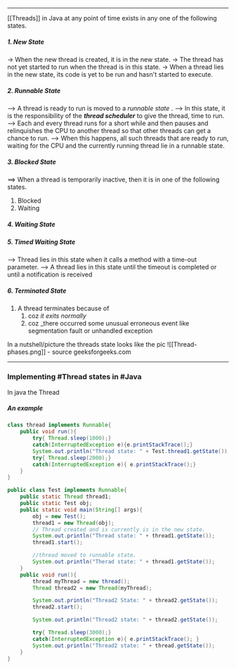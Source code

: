 

-----
[[Threads]] in Java at any point of time exists in any one of the following states.

##### 1. New State

-> When the new thread is created, it is in the new state.
-> The thread has not yet started to run when the thread is in this state.
-> When a thread lies in the new state, its code is yet to be run and hasn't started to execute.

##### 2. Runnable State
--> A thread is ready to run is moved to a _runnable state_ .
--> In this state, it is the responsibility of the ***thread scheduler*** to give the thread, time to run.
--> Each and every thread runs for a short while and then pauses and relinquishes the CPU to another thread so that other threads can get a chance to run.
--> When this happens, all such threads that are ready to run, waiting for the CPU and the currently running thread lie in a runnable state.
##### 3. Blocked State
==> When a thread is temporarily inactive, then it is in one of the following states.
1. Blocked
2. Waiting

##### 4. Waiting State

##### 5. Timed Waiting State
--> Thread lies in this state when it calls a method with a time-out parameter.
--> A thread lies in this state until the timeout is completed or until a notification is received

##### 6. Terminated State
1. A thread terminates because of
	1. coz _it exits normally_
	2. coz _there occurred some unusual erroneous event like segmentation fault or unhandled exception


In a nutshell/picture the threads state looks like the pic
![[Thread-phases.png]] - source geeksforgeeks.com


___

### Implementing #Thread states in #Java

In java the Thread

##### An example
```java
class thread implements Runnable{
	public void run(){
		try{ Thread.sleep(1000);}
		catch(InterruptedException e){e.printStackTrace();}
		System.out.println("Thread state: " + Test.thread1.getState());
		try{ Thread.sleep(2000);}
		catch(InterruptedException e){ e.printStackTrace();}
	}
}

public class Test implements Runnable{
	public static Thread thread1;
	public static Test obj;
	public static void main(String[] args){
		obj = new Test();
		thread1 = new Thread(obj);
		// Thread created and is currently is in the new state.
		System.out.println("Thread state: " + thread1.getState());
		thread1.start();

		//thread moved to runnable state.
		System.out.println("Therad state: " + thread1.getState());
	}
	public void run(){
		thread myThread = new thread();
		Thread thread2 = new Thread(myThread);

		System.out.println("Thread2 State: " + thread2.getState());
		thread2.start();

		System.out.println("Thread2 state: " + thread2.getState());

		try{ Thread.sleep(3000);}
		catch(InterruptedException e){ e.printStackTrace(); }
		System.out.println("Thread2 state: " + thread.getState());
	}
}
```
